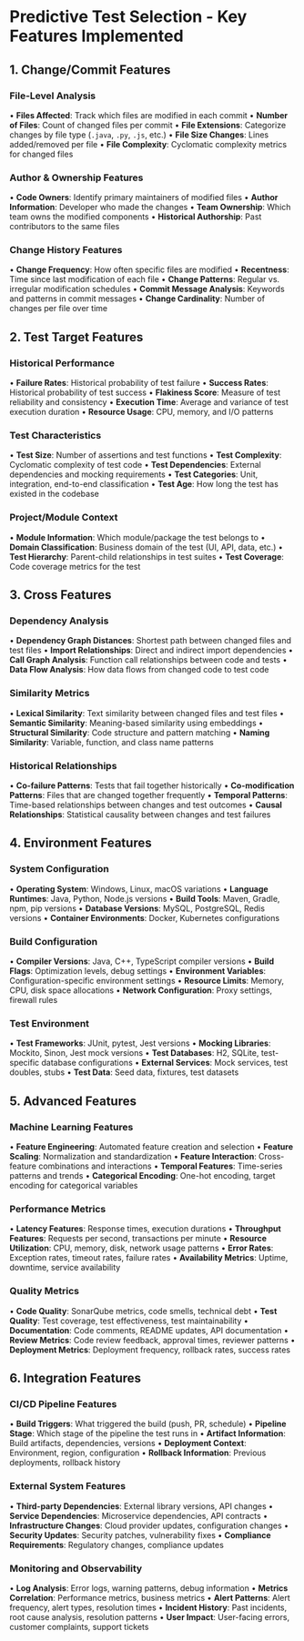 # Predictive Test Selection - Key Features Implemented

## 1. Change/Commit Features

### File-Level Analysis
• **Files Affected**: Track which files are modified in each commit
• **Number of Files**: Count of changed files per commit
• **File Extensions**: Categorize changes by file type (`.java`, `.py`, `.js`, etc.)
• **File Size Changes**: Lines added/removed per file
• **File Complexity**: Cyclomatic complexity metrics for changed files

### Author & Ownership Features
• **Code Owners**: Identify primary maintainers of modified files
• **Author Information**: Developer who made the changes
• **Team Ownership**: Which team owns the modified components
• **Historical Authorship**: Past contributors to the same files

### Change History Features
• **Change Frequency**: How often specific files are modified
• **Recentness**: Time since last modification of each file
• **Change Patterns**: Regular vs. irregular modification schedules
• **Commit Message Analysis**: Keywords and patterns in commit messages
• **Change Cardinality**: Number of changes per file over time

## 2. Test Target Features

### Historical Performance
• **Failure Rates**: Historical probability of test failure
• **Success Rates**: Historical probability of test success
• **Flakiness Score**: Measure of test reliability and consistency
• **Execution Time**: Average and variance of test execution duration
• **Resource Usage**: CPU, memory, and I/O patterns

### Test Characteristics
• **Test Size**: Number of assertions and test functions
• **Test Complexity**: Cyclomatic complexity of test code
• **Test Dependencies**: External dependencies and mocking requirements
• **Test Categories**: Unit, integration, end-to-end classification
• **Test Age**: How long the test has existed in the codebase

### Project/Module Context
• **Module Information**: Which module/package the test belongs to
• **Domain Classification**: Business domain of the test (UI, API, data, etc.)
• **Test Hierarchy**: Parent-child relationships in test suites
• **Test Coverage**: Code coverage metrics for the test

## 3. Cross Features

### Dependency Analysis
• **Dependency Graph Distances**: Shortest path between changed files and test files
• **Import Relationships**: Direct and indirect import dependencies
• **Call Graph Analysis**: Function call relationships between code and tests
• **Data Flow Analysis**: How data flows from changed code to test code

### Similarity Metrics
• **Lexical Similarity**: Text similarity between changed files and test files
• **Semantic Similarity**: Meaning-based similarity using embeddings
• **Structural Similarity**: Code structure and pattern matching
• **Naming Similarity**: Variable, function, and class name patterns

### Historical Relationships
• **Co-failure Patterns**: Tests that fail together historically
• **Co-modification Patterns**: Files that are changed together frequently
• **Temporal Patterns**: Time-based relationships between changes and test outcomes
• **Causal Relationships**: Statistical causality between changes and test failures

## 4. Environment Features

### System Configuration
• **Operating System**: Windows, Linux, macOS variations
• **Language Runtimes**: Java, Python, Node.js versions
• **Build Tools**: Maven, Gradle, npm, pip versions
• **Database Versions**: MySQL, PostgreSQL, Redis versions
• **Container Environments**: Docker, Kubernetes configurations

### Build Configuration
• **Compiler Versions**: Java, C++, TypeScript compiler versions
• **Build Flags**: Optimization levels, debug settings
• **Environment Variables**: Configuration-specific environment settings
• **Resource Limits**: Memory, CPU, disk space allocations
• **Network Configuration**: Proxy settings, firewall rules

### Test Environment
• **Test Frameworks**: JUnit, pytest, Jest versions
• **Mocking Libraries**: Mockito, Sinon, Jest mock versions
• **Test Databases**: H2, SQLite, test-specific database configurations
• **External Services**: Mock services, test doubles, stubs
• **Test Data**: Seed data, fixtures, test datasets

## 5. Advanced Features

### Machine Learning Features
• **Feature Engineering**: Automated feature creation and selection
• **Feature Scaling**: Normalization and standardization
• **Feature Interaction**: Cross-feature combinations and interactions
• **Temporal Features**: Time-series patterns and trends
• **Categorical Encoding**: One-hot encoding, target encoding for categorical variables

### Performance Metrics
• **Latency Features**: Response times, execution durations
• **Throughput Features**: Requests per second, transactions per minute
• **Resource Utilization**: CPU, memory, disk, network usage patterns
• **Error Rates**: Exception rates, timeout rates, failure rates
• **Availability Metrics**: Uptime, downtime, service availability

### Quality Metrics
• **Code Quality**: SonarQube metrics, code smells, technical debt
• **Test Quality**: Test coverage, test effectiveness, test maintainability
• **Documentation**: Code comments, README updates, API documentation
• **Review Metrics**: Code review feedback, approval times, reviewer patterns
• **Deployment Metrics**: Deployment frequency, rollback rates, success rates

## 6. Integration Features

### CI/CD Pipeline Features
• **Build Triggers**: What triggered the build (push, PR, schedule)
• **Pipeline Stage**: Which stage of the pipeline the test runs in
• **Artifact Information**: Build artifacts, dependencies, versions
• **Deployment Context**: Environment, region, configuration
• **Rollback Information**: Previous deployments, rollback history

### External System Features
• **Third-party Dependencies**: External library versions, API changes
• **Service Dependencies**: Microservice dependencies, API contracts
• **Infrastructure Changes**: Cloud provider updates, configuration changes
• **Security Updates**: Security patches, vulnerability fixes
• **Compliance Requirements**: Regulatory changes, compliance updates

### Monitoring and Observability
• **Log Analysis**: Error logs, warning patterns, debug information
• **Metrics Correlation**: Performance metrics, business metrics
• **Alert Patterns**: Alert frequency, alert types, resolution times
• **Incident History**: Past incidents, root cause analysis, resolution patterns
• **User Impact**: User-facing errors, customer complaints, support tickets
